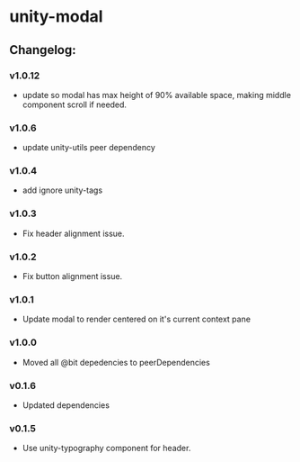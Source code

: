 # unity-modal

## Changelog:

### v1.0.12
- update so modal has max height of 90% available space, making middle component scroll if needed.

### v1.0.6
- update unity-utils peer dependency

### v1.0.4
- add ignore unity-tags

### v1.0.3
- Fix header alignment issue.

### v1.0.2
- Fix button alignment issue.

### v1.0.1
- Update modal to render centered on it's current context pane

### v1.0.0
- Moved all @bit depedencies to peerDependencies

### v0.1.6
- Updated dependencies

### v0.1.5
- Use unity-typography component for header.
